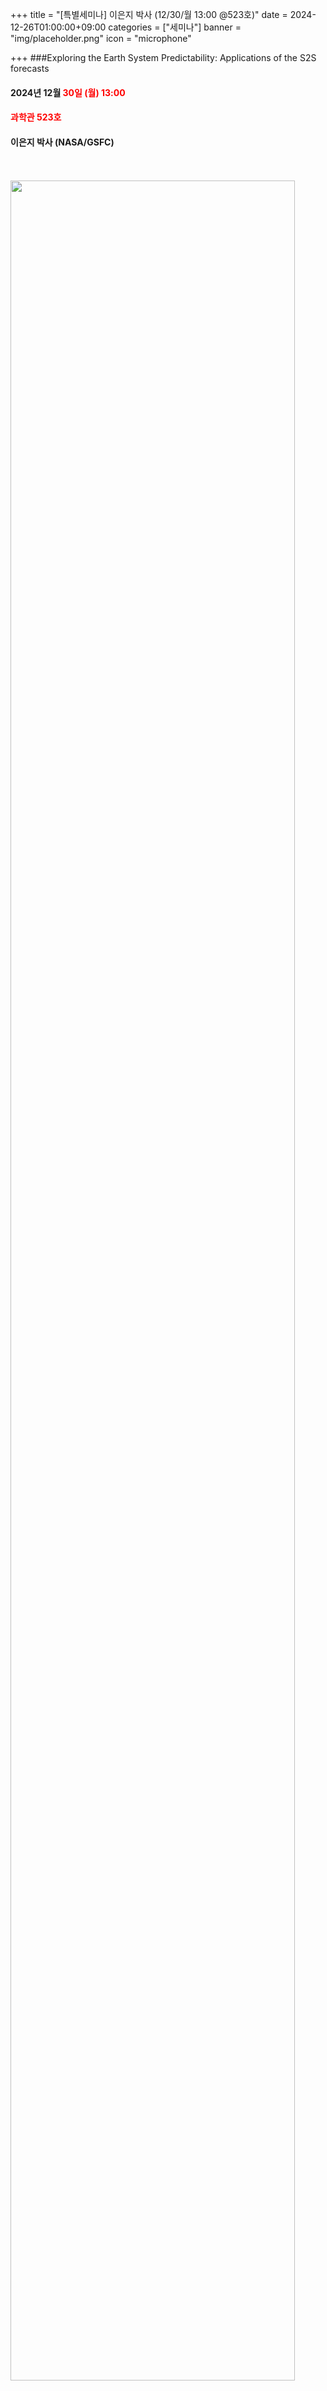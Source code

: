 ﻿+++
title = "[특별세미나] 이은지 박사 (12/30/월 13:00 @523호)" 
date = 2024-12-26T01:00:00+09:00
categories = ["세미나"]
banner = "img/placeholder.png"
icon = "microphone"

+++
###Exploring the Earth System Predictability: Applications of the S2S forecasts

#### 2024년 12월 <span style="color:red">30일 (월) 13:00</span>
####  <span style="color:red">과학관 523호 </span>

#### 이은지 박사 (NASA/GSFC)
<br>
<br>

<img src="/files/seminar_20241230.png" width="95%">



<br><br>